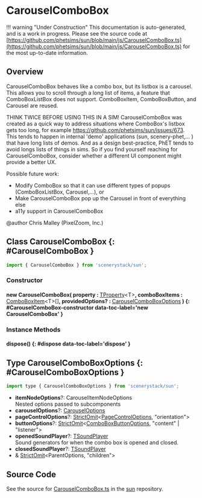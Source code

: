 # CarouselComboBox

!!! warning "Under Construction"
    This documentation is auto-generated, and is a work in progress. Please see the source code at
    [https://github.com/phetsims/sun/blob/main/js/CarouselComboBox.ts](https://github.com/phetsims/sun/blob/main/js/CarouselComboBox.ts) for the most up-to-date information.

## Overview

CarouselComboBox behaves like a combo box, but its listbox is a carousel. This allows you to scroll through a
long list of items, a feature that ComboBoxListBox does not support. ComboBoxItem, ComboBoxButton, and
Carousel are reused.

THINK TWICE BEFORE USING THIS IN A SIM!
CarouselComboBox was created as a quick way to address situations where ComboBox's listbox gets too long,
for example https://github.com/phetsims/sun/issues/673. This tends to happen in internal 'demo' applications
(sun, scenery-phet,... ) that have long lists of demos. And as a design best-practice, PhET tends to avoid
longs lists of things in sims. So if you find yourself reaching for CarouselComboBox, consider whether a
different UI component might provide a better UX.

Possible future work:
- Modify ComboBox so that it can use different types of popups (ComboBoxListBox, Carousel,...), or
- Make CarouselComboBox pop up the Carousel in front of everything else
- a11y support in CarouselComboBox

@author Chris Malley (PixelZoom, Inc.)

## Class CarouselComboBox {: #CarouselComboBox }


```js
import { CarouselComboBox } from 'scenerystack/sun';
```
### Constructor

#### new CarouselComboBox( property : <span style="font-weight: 400;">[TProperty](../axon/TProperty.md)&lt;T&gt;</span>, comboBoxItems : <span style="font-weight: 400;">[ComboBoxItem](../sun/ComboBox.md#ComboBoxItem)&lt;T&gt;[]</span>, providedOptions? : <span style="font-weight: 400;">[CarouselComboBoxOptions](../sun/CarouselComboBox.md#CarouselComboBoxOptions)</span> ) {: #CarouselComboBox-constructor data-toc-label='new CarouselComboBox' }

### Instance Methods

#### dispose() {: #dispose data-toc-label='dispose' }



## Type CarouselComboBoxOptions {: #CarouselComboBoxOptions }


```js
import type { CarouselComboBoxOptions } from 'scenerystack/sun';
```


- **itemNodeOptions**?: CarouselItemNodeOptions
<br>  Nested options passed to subcomponents
- **carouselOptions**?: [CarouselOptions](../sun/Carousel.md#CarouselOptions)
- **pageControlOptions**?: [StrictOmit](../phet-core/StrictOmit.md)&lt;[PageControlOptions](../sun/PageControl.md#PageControlOptions), "orientation"&gt;
- **buttonOptions**?: [StrictOmit](../phet-core/StrictOmit.md)&lt;[ComboBoxButtonOptions](../sun/ComboBoxButton.md#ComboBoxButtonOptions), "content" | "listener"&gt;
- **openedSoundPlayer**?: [TSoundPlayer](../tambo/TSoundPlayer.md)
<br>  Sound generators for when the combo box is opened and closed.
- **closedSoundPlayer**?: [TSoundPlayer](../tambo/TSoundPlayer.md)
- &amp; [StrictOmit](../phet-core/StrictOmit.md)&lt;ParentOptions, "children"&gt;




## Source Code

See the source for [CarouselComboBox.ts](https://github.com/phetsims/sun/blob/main/js/CarouselComboBox.ts) in the [sun](https://github.com/phetsims/sun) repository.
